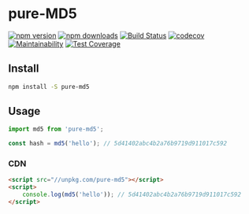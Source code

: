 # pure-MD5

[![npm version](http://img.shields.io/npm/v/pure-md5.svg?style=flat)](https://npmjs.org/package/bitrix24-verify-sign "View this project on npm")
[![npm downloads](http://img.shields.io/npm/dm/pure-md5.svg?style=flat)](https://npmjs.org/package/bitrix24-verify-sign "View this project on npm")
[![Build Status](https://travis-ci.org/eustatos/bitrix24-verify-sign.svg?branch=master)](https://travis-ci.org/eustatos/bitrix24-verify-sign)
[![codecov](https://codecov.io/gh/eustatos/bitrix24-verify-sign/branch/master/graph/badge.svg)](https://codecov.io/gh/eustatos/bitrix24-verify-sign)
[![Maintainability](https://api.codeclimate.com/v1/badges/3aa330606ecdddb80dff/maintainability)](https://codeclimate.com/github/eustatos/pure-md5/maintainability)
[![Test Coverage](https://api.codeclimate.com/v1/badges/3aa330606ecdddb80dff/test_coverage)](https://codeclimate.com/github/eustatos/pure-md5/test_coverage)

## Install

```bash
npm install -S pure-md5
```

## Usage

```javascript
import md5 from 'pure-md5';

const hash = md5('hello'); // 5d41402abc4b2a76b9719d911017c592
```

### CDN

```html
<script src="//unpkg.com/pure-md5"></script>
<script>
    console.log(md5('hello')); // 5d41402abc4b2a76b9719d911017c592
</script>
```